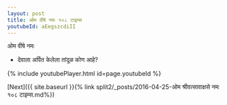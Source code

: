 ```yaml
---
layout: post
title: ओम वीषे नमः १०८ टाइम्स
youtubeId: aEegszcdiII
---
```

 
 
 ओम वीषे नमः  
 
 -  देवाला अर्पित केलेला तांदूळ कोण आहे? 
 
  
 
  
 
 
 
 
 
 


{% include youtubePlayer.html id=page.youtubeId %}
 
[Next]({{ site.baseurl }}{% link  split2/_posts/2016-04-25-ओम श्रीवत्सावाक्षसे नमः १०८ टाइम्स.md%})
 
